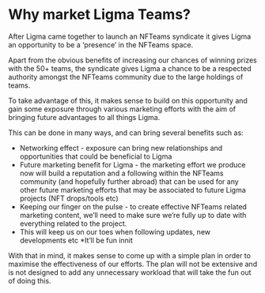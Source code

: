# Why market Ligma Teams?

After Ligma came together to launch an NFTeams syndicate it gives Ligma an opportunity to be a ‘presence’ in the NFTeams space. 

Apart from the obvious benefits of increasing our chances of winning prizes with the 50+ teams, the syndicate gives Ligma a chance to be a respected authority amongst the NFTeams community due to the large holdings of teams. 

To take advantage of this, it makes sense to build on this opportunity and gain some exposure through various marketing efforts with the aim of bringing future advantages to all things Ligma.

This can be done in many ways, and can bring several benefits such as:

* Networking effect - exposure can bring new relationships and opportunities that could be beneficial to Ligma
* Future marketing benefit for Ligma - the marketing effort we produce now will build a reputation and a following within the NFTeams community (and hopefully further abroad) that can be used for any other future marketing efforts that may be associated to future Ligma projects (NFT drops/tools etc)
* Keeping our finger on the pulse - to create effective NFTeams related marketing content, we’ll need to make sure we’re fully up to date with everything related to the project.
* This will keep us on our toes when following updates, new developments etc
*It’ll be fun innit 

With that in mind, it makes sense to come up with a simple plan in order to maximise the effectiveness of our efforts. The plan will not be extensive and is not designed to add any unnecessary workload that will take the fun out of doing this. 

